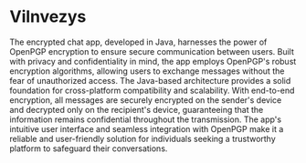 # Vilnvezys

The encrypted chat app, developed in Java, harnesses the power of OpenPGP encryption to ensure secure communication between users. Built with privacy and confidentiality in mind, the app employs OpenPGP's robust encryption algorithms, allowing users to exchange messages without the fear of unauthorized access. The Java-based architecture provides a solid foundation for cross-platform compatibility and scalability. With end-to-end encryption, all messages are securely encrypted on the sender's device and decrypted only on the recipient's device, guaranteeing that the information remains confidential throughout the transmission. The app's intuitive user interface and seamless integration with OpenPGP make it a reliable and user-friendly solution for individuals seeking a trustworthy platform to safeguard their conversations.




